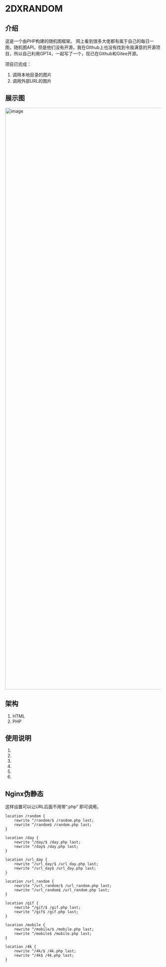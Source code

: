 # 2DXRANDOM

## 介绍

这是一个由PHP构建的随机图框架。
网上看到很多大佬都有属于自己的每日一图，随机图API，但是他们没有开源，我在GIthub上也没有找到令我满意的开源项目，所以自己利用GPT4，一起写了一个，现已在Github和Gitee开源。

项目已完成：

1. 调用本地目录的图片
2. 调用外部URL的图片

## 展示图

<img width="1870" alt="image" src="https://github.com/lianlianlianlianlianlian/2DxRandom/assets/36120596/8f6385f7-9846-445a-9340-0085970805c1">


## 架构

1. HTML 
2. PHP

## 使用说明

1. 
2.  
3.  
4.  
5.  
6. 

## Nginx伪静态

这样设置可以让URL后面不用带“.php” 即可调用。

```
location /random {
    rewrite ^/random/$ /random.php last;
    rewrite ^/random$ /random.php last;
}

location /day {
    rewrite ^/day/$ /day.php last;
    rewrite ^/day$ /day.php last;
}

location /url_day {
    rewrite ^/url_day/$ /url_day.php last;
    rewrite ^/url_day$ /url_day.php last;
}

location /url_random {
    rewrite ^/url_random/$ /url_random.php last;
    rewrite ^/url_random$ /url_random.php last;
}

location /gif {
    rewrite ^/gif/$ /gif.php last;
    rewrite ^/gif$ /gif.php last;
}

location /mobile {
    rewrite ^/mobile/$ /mobile.php last;
    rewrite ^/mobile$ /mobile.php last;
}

location /4k {
    rewrite ^/4k/$ /4k.php last;
    rewrite ^/4k$ /4k.php last;
}
```

